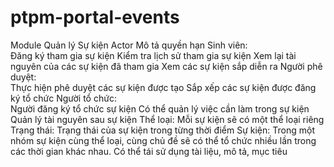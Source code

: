 # ptpm-portal-events
Module Quản lý Sự kiện
Actor	Mô tả quyền hạn
Sinh viên:	
  Đăng ký tham gia sự kiện
	Kiểm tra lịch sử tham gia sự kiện
	Xem lại tài nguyên của các sự kiện đã tham gia
	Xem các sự kiện sắp diễn ra
Người phê duyệt:	
  Thực hiện phê duyệt các sự kiện được tạo
	Sắp xếp các sự kiện được đăng ký tổ chức
Người tổ chức:	
  Người đăng ký tổ chức sự kiện
	Có thể quản lý việc cần làm trong sự kiện
	Quản lý tài nguyên sau sự kiện
Thể loại:	Mỗi sự kiện sẽ có một thể loại riêng 
Trạng thái:	Trạng thái của sự kiện trong từng thời điểm
Sự kiện: Trong một nhóm sự kiện cùng thể loại, cùng chủ đề sẽ có thể tổ chức nhiều lần trong các thời gian khác nhau. Có thể tái sử dụng tài liệu, mô tả, mục tiêu 
